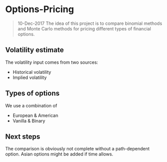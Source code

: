 # Options-Pricing


> 10-Dec-2017
The idea of this project is to compare binomial methods and Monte Carlo methods for pricing different types of financial options.


## Volatility estimate
The volatility input comes from two sources:
* Historical volatility
* Implied volatility

## Types of options
We use a combination of
* European & American
* Vanilla & Binary

## Next steps
The comparison is obviously not complete without a path-dependent option. Asian options might be added if time allows.
